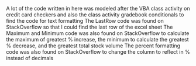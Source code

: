 A lot of the code written in here was modeled after the VBA class activity on credit card checkers and also the class activity gradebook conditionals to find the code for text formatting
The LastRow code was found on StackOverflow so that I could find the last row of the excel sheet
The Maximum and Minimum code was also found on StackOverflow to calculate the maximum of greatest % increase, the minimum to calculate the greatest % decrease, and the greatest total stock volume
The percent formatting code was also found on StackOverflow to change the column to reflect in % instead of decimals
